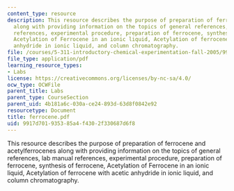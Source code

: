 ```yaml
---
content_type: resource
description: This resource describes the purpose of preparation of ferrocene and acetylferrocenes
  along with providing information on the topics of general references, lab manual
  references, experimental procedure, preparation of ferrocene, synthesis of ferrocene,
  Acetylation of Ferrocene in an ionic liquid, Acetylation of ferrocene with acetic
  anhydride in ionic liquid, and column chromatography.
file: /courses/5-311-introductory-chemical-experimentation-fall-2005/9917d701935385a4f4302f330687d6f8_ferrocene.pdf
file_type: application/pdf
learning_resource_types:
- Labs
license: https://creativecommons.org/licenses/by-nc-sa/4.0/
ocw_type: OCWFile
parent_title: Labs
parent_type: CourseSection
parent_uid: 4b181a6c-030a-ce24-893d-63d8f0842e92
resourcetype: Document
title: ferrocene.pdf
uid: 9917d701-9353-85a4-f430-2f330687d6f8
---
```

This resource describes the purpose of preparation of ferrocene and acetylferrocenes along with providing information on the topics of general references, lab manual references, experimental procedure, preparation of ferrocene, synthesis of ferrocene, Acetylation of Ferrocene in an ionic liquid, Acetylation of ferrocene with acetic anhydride in ionic liquid, and column chromatography.